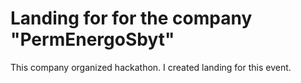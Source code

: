 # Landing for for the company "PermEnergoSbyt"

This company organized hackathon. I created landing for this event.
